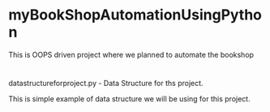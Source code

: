 # myBookShopAutomationUsingPython
This is OOPS driven project where we planned to automate the bookshop


#
datastructureforproject.py - Data Structure for ths project.

This is simple example of data structure we will be using for this project.
